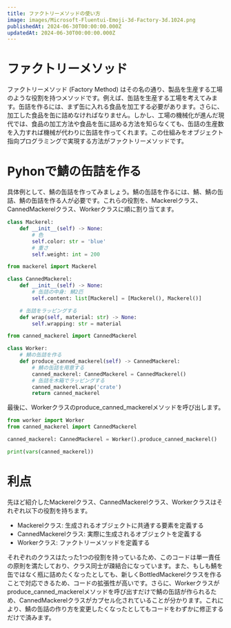 ```yaml
---
title: ファクトリーメソッドの使い方
image: images/Microsoft-Fluentui-Emoji-3d-Factory-3d.1024.png
publishedAt: 2024-06-30T00:00:00.000Z
updatedAt: 2024-06-30T00:00:00.000Z
---
```

# ファクトリーメソッド

ファクトリーメソッド (Factory Method) はその名の通り、製品を生産する工場のような役割を持つメソッドです。例えば、缶詰を生産する工場を考えてみます。缶詰を作るには、まず缶に入れる食品を加工する必要があります。さらに、加工した食品を缶に詰めなければなりません。しかし、工場の機械化が進んだ現代では、食品の加工方法や食品を缶に詰める方法を知らなくても、缶詰の生産数を入力すれば機械が代わりに缶詰を作ってくれます。この仕組みをオブジェクト指向プログラミングで実現する方法がファクトリーメソッドです。

# Pyhonで鯖の缶詰を作る

具体例として、鯖の缶詰を作ってみましょう。鯖の缶詰を作るには、鯖、鯖の缶詰、鯖の缶詰を作る人が必要です。これらの役割を、Mackerelクラス、CannedMackerelクラス、Workerクラスに順に割り当てます。

```python
class Mackerel:
    def __init__(self) -> None:
        # 色
        self.color: str = 'blue'
        # 重さ
        self.weight: int = 200
```

```python
from mackerel import Mackerel

class CannedMackerel:
    def __init__(self) -> None:
        # 缶詰の中身: 鯖2匹
        self.content: list[Mackerel] = [Mackerel(), Mackerel()]

    # 缶詰をラッピングする
    def wrap(self, material: str) -> None:
        self.wrapping: str = material
```

```python
from canned_mackerel import CannedMackerel

class Worker:
    # 鯖の缶詰を作る
    def produce_canned_mackerel(self) -> CannedMackerel:
        # 鯖の缶詰を用意する
        canned_mackerel: CannedMackerel = CannedMackerel()
        # 缶詰を木箱でラッピングする
        canned_mackerel.wrap('crate')
        return canned_mackerel
```

最後に、Workerクラスのproduce\_canned\_mackerelメソッドを呼び出します。

```python
from worker import Worker
from canned_mackerel import CannedMackerel

canned_mackerel: CannedMackerel = Worker().produce_canned_mackerel()

print(vars(canned_mackerel))
```

# 利点

先ほど紹介したMackerelクラス、CannedMackerelクラス、Workerクラスはそれぞれ以下の役割を持ちます。

-   Mackerelクラス: 生成されるオブジェクトに共通する要素を定義する
-   CannedMackerelクラス: 実際に生成されるオブジェクトを定義する
-   Workerクラス: ファクトリーメソッドを定義する

それぞれのクラスはたった1つの役割を持っているため、このコードは単一責任の原則を満たしており、クラス同士が疎結合になっています。また、もしも鯖を缶ではなく瓶に詰めたくなったとしても、新しくBottledMackerelクラスを作ることで対応できるため、コードの拡張性が高いです。さらに、Workerクラスがproduce\_canned\_mackerelメソッドを呼び出すだけで鯖の缶詰が作られるため、CannedMackerelクラスがカプセル化されていることが分かります。これにより、鯖の缶詰の作り方を変更したくなったとしてもコードをわずかに修正するだけで済みます。